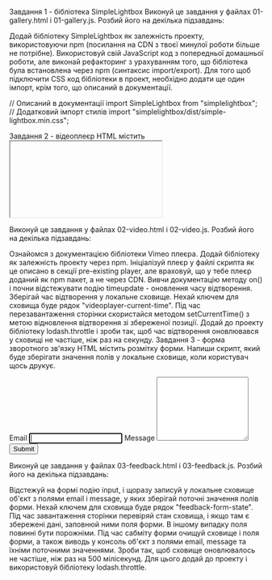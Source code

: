 Завдання 1 - бібліотека SimpleLightbox Виконуй це завдання у файлах
01-gallery.html і 01-gallery.js. Розбий його на декілька підзавдань:

Додай бібліотеку SimpleLightbox як залежність проекту, використовуючи npm
(посилання на CDN з твоєї минулої роботи більше не потрібне). Використовуй свій
JavaScript код з попередньої домашньої роботи, але виконай рефакторинг з
урахуванням того, що бібліотека була встановлена через npm (синтаксис
import/export). Для того щоб підключити CSS код бібліотеки в проект, необхідно
додати ще один імпорт, крім того, що описаний в документації.

// Описаний в документації import SimpleLightbox from "simplelightbox"; //
Додатковий імпорт стилів import "simplelightbox/dist/simple-lightbox.min.css";

Завдання 2 - відеоплеєр HTML містить <iframe> з відео для Vimeo плеєра. Напиши
скрипт, який буде зберігати поточний час відтворення відео у локальне сховище і,
після перезавантаження сторінки, продовжувати відтворювати відео з цього часу.

<iframe
  id="vimeo-player"
  src="https://player.vimeo.com/video/236203659"
  width="640"
  height="360"
  frameborder="0"
  allowfullscreen
  allow="autoplay; encrypted-media"
></iframe>

Виконуй це завдання у файлах 02-video.html і 02-video.js. Розбий його на
декілька підзавдань:

Ознайомся з документацією бібліотеки Vimeo плеєра. Додай бібліотеку як
залежність проекту через npm. Ініціалізуй плеєр у файлі скрипта як це описано в
секції pre-existing player, але враховуй, що у тебе плеєр доданий як npm пакет,
а не через CDN. Вивчи документацію методу on() і почни відстежувати подію
timeupdate - оновлення часу відтворення. Зберігай час відтворення у локальне
сховище. Нехай ключем для сховища буде рядок "videoplayer-current-time". Під час
перезавантаження сторінки скористайся методом setCurrentTime() з метою
відновлення відтворення зі збереженої позиції. Додай до проекту бібліотеку
lodash.throttle і зроби так, щоб час відтворення оновлювався у сховищі не
частіше, ніж раз на секунду. Завдання 3 - форма зворотного зв'язку HTML містить
розмітку форми. Напиши скрипт, який буде зберігати значення полів у локальне
сховище, коли користувач щось друкує.

<form class="feedback-form" autocomplete="off">
  <label>
    Email
    <input type="email" name="email" autofocus />
  </label>
  <label>
    Message
    <textarea name="message" rows="8"></textarea>
  </label>
  <button type="submit">Submit</button>
</form>

Виконуй це завдання у файлах 03-feedback.html і 03-feedback.js. Розбий його на
декілька підзавдань:

Відстежуй на формі подію input, і щоразу записуй у локальне сховище об'єкт з
полями email і message, у яких зберігай поточні значення полів форми. Нехай
ключем для сховища буде рядок "feedback-form-state". Під час завантаження
сторінки перевіряй стан сховища, і якщо там є збережені дані, заповнюй ними поля
форми. В іншому випадку поля повинні бути порожніми. Під час сабміту форми
очищуй сховище і поля форми, а також виводь у консоль об'єкт з полями email,
message та їхніми поточними значеннями. Зроби так, щоб сховище оновлювалось не
частіше, ніж раз на 500 мілісекунд. Для цього додай до проекту і використовуй
бібліотеку lodash.throttle.
